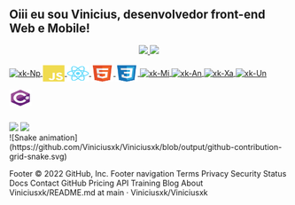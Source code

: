 ## Oiii eu sou Vinicius, desenvolvedor front-end Web e Mobile!
<!--Conhecimentos--->
<div align="center">
  <a href="https://github.com/viniciusxk">
    <img height="180em"
      src="https://github-readme-stats.vercel.app/api?username=viniciusxk&show_icons=true&theme=dracula&include_all_commits=true&count_private=true" />
    <img height="180em"
      src="https://github-readme-stats.vercel.app/api/top-langs/?username=viniciusxk&layout=compact&langs_count=7&theme=dracula" />
</div>
<!--Linguagens--->
<div style="display: inline_block"><br>
  <img align="center" alt="xk-Np" height="30" width="40"
    src="https://cdn.jsdelivr.net/gh/devicons/devicon/icons/npm/npm-original-wordmark.svg">
  <img align="center" alt="xk-Js" height="30" width="40"
    src="https://raw.githubusercontent.com/devicons/devicon/master/icons/javascript/javascript-plain.svg">
  <img align="center" alt="xk-React" height="30" width="40"
    src="https://raw.githubusercontent.com/devicons/devicon/master/icons/react/react-original.svg">
  <img align="center" alt="xk-HTML" height="30" width="40"
    src="https://raw.githubusercontent.com/devicons/devicon/master/icons/html5/html5-original.svg">
  <img align="center" alt="xk-CSS" height="30" width="40"
    src="https://raw.githubusercontent.com/devicons/devicon/master/icons/css3/css3-original.svg">
  <img align="center" alt="xk-Mi" height="30" width="40"
    src="https://cdn.jsdelivr.net/gh/devicons/devicon/icons/materialui/materialui-original.svg">
  <img align="center" alt="xk-An" height="30" width="40"
    src="https://cdn.jsdelivr.net/gh/devicons/devicon/icons/android/android-original.svg">
  <img align="center" alt="xk-Xa" height="30" width="40"
    src="https://cdn.jsdelivr.net/gh/devicons/devicon/icons/xamarin/xamarin-original.svg">
  <img align="center" alt="xk-Un" height="30" width="40"
    src="https://cdn.jsdelivr.net/gh/devicons/devicon/icons/unity/unity-original.svg">


  <img align="center" alt="xk-Csharp" height="30" width="40"
    src="https://raw.githubusercontent.com/devicons/devicon/master/icons/csharp/csharp-original.svg">

</div>

##
<!--Redes Sociais--->
<div>
  <a href="https://www.youtube.com/c/viniciusxk" target="_blank"><img
      src="https://img.shields.io/badge/YouTube-FF0000?style=for-the-badge&logo=youtube&logoColor=white"
      target="_blank"></a>
  <a href="https://www.linkedin.com/in/vinicius-leandro-227a12204/" target="_blank"><img
      src="https://img.shields.io/badge/-LinkedIn-%230077B5?style=for-the-badge&logo=linkedin&logoColor=white"
      target="_blank"></a>
</div>
  <!--Cobrita--->
  <div>
    ![Snake animation](https://github.com/Viniciusxk/Viniciusxk/blob/output/github-contribution-grid-snake.svg)
  </div>
  
Footer
© 2022 GitHub, Inc.
Footer navigation
Terms
Privacy
Security
Status
Docs
Contact GitHub
Pricing
API
Training
Blog
About
Viniciusxk/README.md at main · Viniciusxk/Viniciusxk
